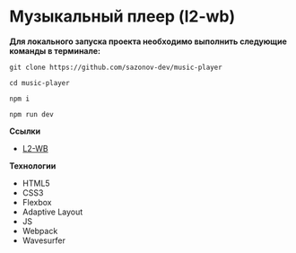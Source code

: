 # Музыкальный плеер (l2-wb)

**Для локального запуска проекта необходимо выполнить следующие команды в терминале:**
```
git clone https://github.com/sazonov-dev/music-player
```
```
cd music-player
```
```
npm i
```
```
npm run dev
```

**Ссылки**

* [L2-WB](https://sazonov-dev.github.io/music-player/)

**Технологии**

* HTML5
* CSS3
* Flexbox
* Adaptive Layout
* JS
* Webpack
* Wavesurfer
